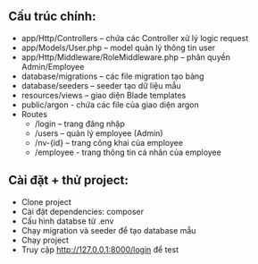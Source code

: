 ## Cấu trúc chính:
- app/Http/Controllers – chứa các Controller xử lý logic request
- app/Models/User.php – model quản lý thông tin user
- app/Http/Middleware/RoleMiddleware.php – phân quyền Admin/Employee
- database/migrations – các file migration tạo bảng
- database/seeders – seeder tạo dữ liệu mẫu
- resources/views – giao diện Blade templates
- public/argon - chứa các file của giao diện argon
- Routes
  + /login – trang đăng nhập
  + /users – quản lý employee (Admin)
  + /nv-{id} – trang công khai của employee
  + /employee - trang thông tin cá nhân của employee
 
## Cài đặt + thử project:
- Clone project
- Cài đặt dependencies: composer
- Cấu hình databse từ .env
- Chạy migration và seeder để tạo database mẫu
- Chạy project
- Truy cập http://127.0.0.1:8000/login để test
